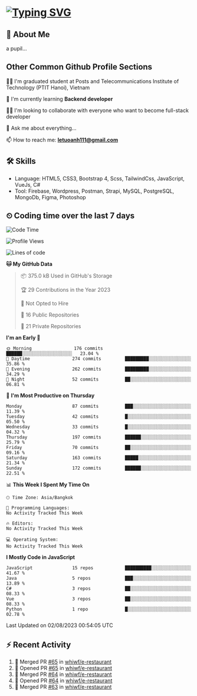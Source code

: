 # [![Typing SVG](https://readme-typing-svg.herokuapp.com?color=%23FFC83D&lines=Hi%2C+I'm+Le%2C+Tu+Oanh+%F0%9F%91%8B)](https://git.io/typing-svg)

## 🚀 About Me
a pupil...

<!-- ![GitHub metrics](https://metrics.lecoq.io/whiwf)   -->

## Other Common Github Profile Sections

👩‍🎓 I'm graduated student at Posts and Telecommunications Institute of Technology (PTIT Hanoi), Vietnam

🌱 I'm currently learning **Backend developer**

👯‍♀️ I'm looking to collaborate with everyone who want to become full-stack developer

💬 Ask me about everything...

📫 How to reach me: **letuoanh111@gmail.com**

## 🛠 Skills
- Language: HTML5, CSS3, Bootstrap 4, Scss, TailwindCss, JavaScript, VueJs, C#
- Tool: Firebase, Wordpress, Postman, Strapi, MySQL, PostgreSQL, MongoDb, Figma, Photoshop

## ⏲ Coding time over the last 7 days
<!--START_SECTION:waka-->
![Code Time](http://img.shields.io/badge/Code%20Time-693%20hrs%2058%20mins-blue)

![Profile Views](http://img.shields.io/badge/Profile%20Views-0-blue)

![Lines of code](https://img.shields.io/badge/From%20Hello%20World%20I%27ve%20Written-311.3%20thousand%20lines%20of%20code-blue)

**🐱 My GitHub Data** 

> 📦 375.0 kB Used in GitHub's Storage 
 > 
> 🏆 29 Contributions in the Year 2023
 > 
> 🚫 Not Opted to Hire
 > 
> 📜 16 Public Repositories 
 > 
> 🔑 21 Private Repositories 
 > 
**I'm an Early 🐤** 

```text
🌞 Morning                176 commits         ██████░░░░░░░░░░░░░░░░░░░   23.04 % 
🌆 Daytime                274 commits         █████████░░░░░░░░░░░░░░░░   35.86 % 
🌃 Evening                262 commits         █████████░░░░░░░░░░░░░░░░   34.29 % 
🌙 Night                  52 commits          ██░░░░░░░░░░░░░░░░░░░░░░░   06.81 % 
```
📅 **I'm Most Productive on Thursday** 

```text
Monday                   87 commits          ███░░░░░░░░░░░░░░░░░░░░░░   11.39 % 
Tuesday                  42 commits          █░░░░░░░░░░░░░░░░░░░░░░░░   05.50 % 
Wednesday                33 commits          █░░░░░░░░░░░░░░░░░░░░░░░░   04.32 % 
Thursday                 197 commits         ██████░░░░░░░░░░░░░░░░░░░   25.79 % 
Friday                   70 commits          ██░░░░░░░░░░░░░░░░░░░░░░░   09.16 % 
Saturday                 163 commits         █████░░░░░░░░░░░░░░░░░░░░   21.34 % 
Sunday                   172 commits         ██████░░░░░░░░░░░░░░░░░░░   22.51 % 
```


📊 **This Week I Spent My Time On** 

```text
🕑︎ Time Zone: Asia/Bangkok

💬 Programming Languages: 
No Activity Tracked This Week

🔥 Editors: 
No Activity Tracked This Week

💻 Operating System: 
No Activity Tracked This Week
```

**I Mostly Code in JavaScript** 

```text
JavaScript               15 repos            ██████████░░░░░░░░░░░░░░░   41.67 % 
Java                     5 repos             ███░░░░░░░░░░░░░░░░░░░░░░   13.89 % 
C#                       3 repos             ██░░░░░░░░░░░░░░░░░░░░░░░   08.33 % 
Vue                      3 repos             ██░░░░░░░░░░░░░░░░░░░░░░░   08.33 % 
Python                   1 repo              █░░░░░░░░░░░░░░░░░░░░░░░░   02.78 % 
```




 Last Updated on 02/08/2023 00:54:05 UTC
<!--END_SECTION:waka-->

## ⚡ Recent Activity
<!-- [![Top Langs](https://github-readme-stats.vercel.app/api/top-langs/?username=whiwf&layout=compact&theme=radical&hide=css)](https://github.com/anuraghazra/github-readme-stats)
 -->
<!-- <p><img align="center" src="https://github-readme-streak-stats.herokuapp.com/?user=oanhlt111&theme=radical" alt="oanhlt111" /></p> -->


<!--START_SECTION:activity-->
1. 🎉 Merged PR [#65](https://github.com/whiwf/e-restaurant/pull/65) in [whiwf/e-restaurant](https://github.com/whiwf/e-restaurant)
2. 💪 Opened PR [#65](https://github.com/whiwf/e-restaurant/pull/65) in [whiwf/e-restaurant](https://github.com/whiwf/e-restaurant)
3. 🎉 Merged PR [#64](https://github.com/whiwf/e-restaurant/pull/64) in [whiwf/e-restaurant](https://github.com/whiwf/e-restaurant)
4. 💪 Opened PR [#64](https://github.com/whiwf/e-restaurant/pull/64) in [whiwf/e-restaurant](https://github.com/whiwf/e-restaurant)
5. 🎉 Merged PR [#63](https://github.com/whiwf/e-restaurant/pull/63) in [whiwf/e-restaurant](https://github.com/whiwf/e-restaurant)
<!--END_SECTION:activity-->
